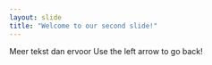 ```yaml
---
layout: slide
title: "Welcome to our second slide!"
---
```

Meer tekst dan ervoor
Use the left arrow to go back!
